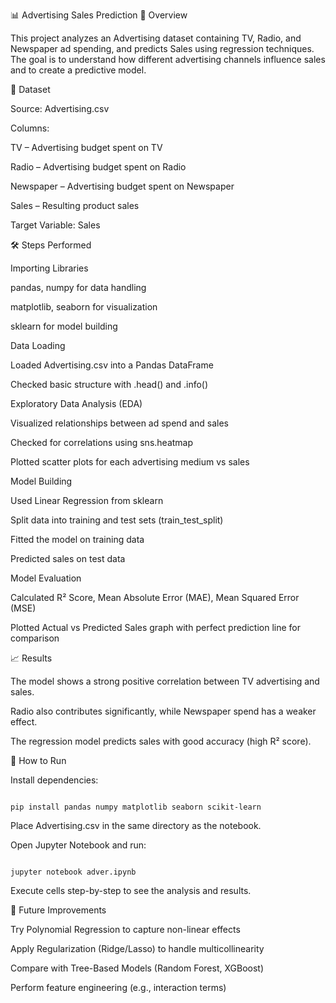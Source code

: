 📊 Advertising Sales Prediction
📌 Overview

This project analyzes an Advertising dataset containing TV, Radio, and Newspaper ad spending, and predicts Sales using regression techniques.
The goal is to understand how different advertising channels influence sales and to create a predictive model.

📂 Dataset

Source: Advertising.csv

Columns:

TV – Advertising budget spent on TV

Radio – Advertising budget spent on Radio

Newspaper – Advertising budget spent on Newspaper

Sales – Resulting product sales

Target Variable: Sales

🛠️ Steps Performed

Importing Libraries

pandas, numpy for data handling

matplotlib, seaborn for visualization

sklearn for model building

Data Loading

Loaded Advertising.csv into a Pandas DataFrame

Checked basic structure with .head() and .info()

Exploratory Data Analysis (EDA)

Visualized relationships between ad spend and sales

Checked for correlations using sns.heatmap

Plotted scatter plots for each advertising medium vs sales

Model Building

Used Linear Regression from sklearn

Split data into training and test sets (train_test_split)

Fitted the model on training data

Predicted sales on test data

Model Evaluation

Calculated R² Score, Mean Absolute Error (MAE), Mean Squared Error (MSE)

Plotted Actual vs Predicted Sales graph with perfect prediction line for comparison

📈 Results

The model shows a strong positive correlation between TV advertising and sales.

Radio also contributes significantly, while Newspaper spend has a weaker effect.

The regression model predicts sales with good accuracy (high R² score).

🚀 How to Run

Install dependencies:
```

pip install pandas numpy matplotlib seaborn scikit-learn
```

Place Advertising.csv in the same directory as the notebook.

Open Jupyter Notebook and run:
```

jupyter notebook adver.ipynb
```

Execute cells step-by-step to see the analysis and results.

📌 Future Improvements

Try Polynomial Regression to capture non-linear effects

Apply Regularization (Ridge/Lasso) to handle multicollinearity

Compare with Tree-Based Models (Random Forest, XGBoost)

Perform feature engineering (e.g., interaction terms)
